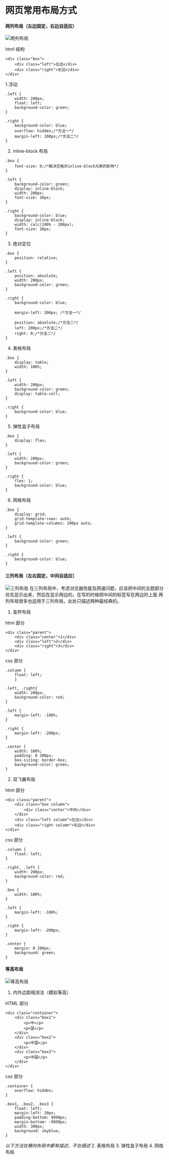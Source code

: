 # 网页常用布局方式

#### 两列布局（左边固定，右边自适应）

![两列布局](https://upload-images.jianshu.io/upload_images/19038988-c188a4a94090ef3a.png?imageMogr2/auto-orient/strip%7CimageView2/2/w/1240)

html 结构

```
<div class="box">
	<div class="left">左边</div>
	<div class="right">右边</div>
</div>
```

1.浮动

```
.left {
    width: 200px;
    float: left;
    background-color: green;
}

.right {
    background-color: blue;
    overflow: hidden;/*方法一*/
    margin-left: 200px;/*方法二*/
}
```

2. inline-block 布局

```
.box {
	font-size: 0;/*解决空格对inline-block元素的影响*/
}

.left {
	background-color: green;
	display: inline-block;
	width: 200px;
	font-size: 16px;
}

.right {
	background-color: blue;
	display: inline-block;
	width: calc(100% - 200px);
	font-size: 16px;
}
```

3. 绝对定位

```
.box {
	position: relative;
}

.left {
	position: absolute;
	width: 200px;
	background-color: green;
}

.right {
    background-color: blue;

    margin-left: 200px; /*方法一*/

    position: absolute;/*方法二*/
    left: 200px;/*方法二*/
    right: 0;/*方法二*/
}
```

4. 表格布局

```
.box {
	display: table;
	width: 100%;
}

.left {
	width: 200px;
	background-color: green;
	display: table-cell;
}

.right {
	background-color: blue;
}
```

5. 弹性盒子布局

```
.box {
	display: flex;
}

.left {
	width: 200px;
	background-color: green;
}

.right {
	flex: 1;
	background-color: blue;
}
```

6. 网格布局

```
.box {
	display: grid;
	grid-template-rows: auto;
	grid-template-columns: 200px auto;
}

.left {
	background-color: green;
}

.right {
	background-color: blue;
}
```

#### 三列布局（左右固定，中间自适应）

![三列布局](https://upload-images.jianshu.io/upload_images/19038988-becc4d014354f6ee.png?imageMogr2/auto-orient/strip%7CimageView2/2/w/1240)
在三列布局中，考虑浏览器性能及网速问题，应该把中间的主题部分优先显示出来，然后在显示两边的。在写的时候把中间的标签写在两边的上面
两列布局很多也适用于三列布局，此处只描述两种最经典的。

1. 圣杯布局

html 部分

```
<div class="parent">
	<div class="center">1</div>
	<div class="left">2</div>
	<div class="right">3</div>
</div>
```

css 部分

```
.column {
	float: left;
	}

.left, .right{
	width: 200px;
	background-color: red;
}

.left {
	margin-left: -100%;
}

.right {
	margin-left: -200px;
}

.center {
	width: 100%;
	padding: 0 200px;
	box-sizing: border-box;
	background-color: green;
}

```

2. 双飞翼布局

html 部分

```
<div class="parent">
	<div class="box column">
		<div class="center">中间</div>
	</div>
	<div class="left column">左边</div>
	<div class="right column">右边</div>
</div>
```

css 部分

```
.column {
	float: left;
}

.right, .left {
	width: 200px;
	background-color: red;
}

.box {
	width: 100%;
}

.left {
	margin-left: -100%;
}

.right {
	margin-left: -200px;
}

.center {
	margin: 0 200px;
	background: green;
}
```

#### 等高布局

![等高布局](https://upload-images.jianshu.io/upload_images/19038988-95f60c9c94df895d.png?imageMogr2/auto-orient/strip%7CimageView2/2/w/1240)

1. 内外边距相消法（模拟等高）

HTML 部分

```
<div class="container">
	<div class="box1">
		<p>中</p>
		<p>国</p>
	</div>
	<div class="box2">
		<p>中国</p>
	</div>
	<div class="box3">
		<p>中国</p>
	</div>
</div>
```

css 部分

```
.container {
	overflow: hidden;
}

.box1, .box2, .box3 {
	float: left;
	margin-left: 20px;
	padding-bottom: 9999px;
	margin-bottom: -9999px;
	width: 300px;
	background: skyblue;
}
```

_以下方法在横向布局中都有描述，不在细述_ 2. 表格布局 3. 弹性盒子布局 4. 网格布局
